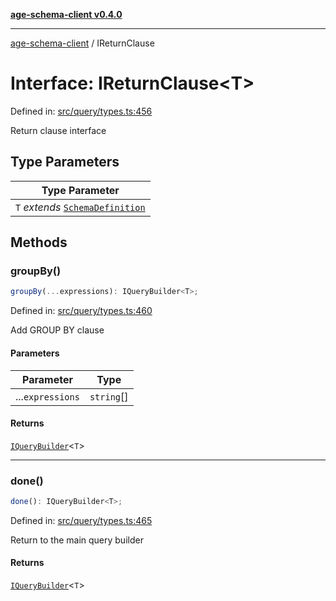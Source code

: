 [**age-schema-client v0.4.0**](../index.md)

***

[age-schema-client](../index.md) / IReturnClause

# Interface: IReturnClause\<T\>

Defined in: [src/query/types.ts:456](https://github.com/standardbeagle/ageSchemaClient/blob/main/src/query/types.ts#L456)

Return clause interface

## Type Parameters

| Type Parameter |
| ------ |
| `T` *extends* [`SchemaDefinition`](SchemaDefinition.md) |

## Methods

### groupBy()

```ts
groupBy(...expressions): IQueryBuilder<T>;
```

Defined in: [src/query/types.ts:460](https://github.com/standardbeagle/ageSchemaClient/blob/main/src/query/types.ts#L460)

Add GROUP BY clause

#### Parameters

| Parameter | Type |
| ------ | ------ |
| ...`expressions` | `string`[] |

#### Returns

[`IQueryBuilder`](IQueryBuilder.md)\<`T`\>

***

### done()

```ts
done(): IQueryBuilder<T>;
```

Defined in: [src/query/types.ts:465](https://github.com/standardbeagle/ageSchemaClient/blob/main/src/query/types.ts#L465)

Return to the main query builder

#### Returns

[`IQueryBuilder`](IQueryBuilder.md)\<`T`\>

